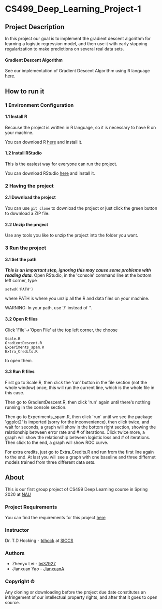 # CS499_Deep_Learning_Project-1

## Project Description
In this project our goal is to implement the gradient descent algorithm for learning a logistic regression model, and then use it with early stopping regularization to make predictions on several real data sets.

#### Gradient Descent Algorithm
See our implementation of Gradient Descent Algorithm using R language [here](GradientDescent.R).

## How to run it
### 1 Environment Configuration
#### 1.1 Install R
Because the project is written in R language, so it is necessary to have R on your machine.

You can download R [here](https://www.r-project.org/) and install it.

#### 1.2 Install RStudio
This is the easiest way for everyone can run the project.

You can download RStudio [here](https://rstudio.com/products/rstudio/download/#download) and install it.

### 2 Having the project
#### 2.1 Download the project
You can use ```git clone``` to download the project or just click the green button to download a ZIP file.

#### 2.2 Unzip the project
Use any tools you like to unzip the project into the folder you want.

### 3 Run the project
#### 3.1 Set the path
***This is an important step, ignoring this may cause some problems with reading data.***
Open RStudio, in the 'console' command line at the bottom left corner, type
```
setwd('PATH')
```
where PATH is where you unzip all the R and data files on your machine.

WARNING: In your path, use '/' instead of '\'.

#### 3.2 Open R files
Click 'File'->'Open File' at the top left corner, the choose
```
Scale.R
GradientDescent.R
Experiments_spam.R
Extra_Credits.R
```
to open them.

#### 3.3 Run R files
First go to Scale.R, then click the 'run' button in the file section (not the whole window) once, this will run the current line, which is the whole file in this case.

Then go to GradientDescent.R, then click 'run' again until there's nothing running in the console section.

Then go to Experiments_spam.R, then click 'run' until we see the package 'ggplot2' is imported (sorry for the inconvenience), then click twice, and wait for seconds, a graph will show in the bottom right section, showing the relationship between error rate and # of iterations. Click twice more, a graph will show the relationship between logistic loss and # of iterations. Then click to the end, a graph will show ROC curve.

For extra credits, just go to Extra_Credits.R and run from the first line again to the end. At last you will see a graph with one baseline and three differnet models trained from three different data sets.


## About
This is our first group project of CS499 Deep Learning course in Spring 2020 at [NAU](https://nau.edu/)

### Project Requirements
You can find the requirements for this project [here](https://github.com/tdhock/cs499-spring2020/blob/master/projects/1.org)

### Instructor
Dr. T.D.Hocking - [tdhock](https://github.com/tdhock) at [SICCS](https://nau.edu/school-of-informatics-computing-and-cyber-systems/)

### Authors
* Zhenyu Lei - [lei37927](https://github.com/lei37927)
* Jianxuan Yao - [JianxuanA](https://github.com/JianxuanA)

### Copyright ©
Any cloning or downloading before the project due date constitutes an infringement of our intellectual property rights, and after that it goes to open source.
